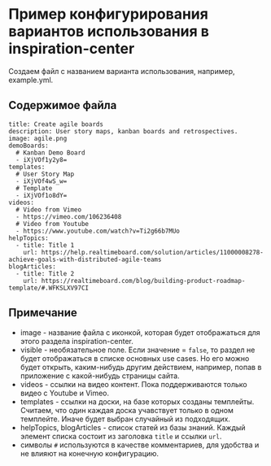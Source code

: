 Пример конфигурирования вариантов использования в inspiration-center
=

Cоздаем файл с названием варианта использования, например, example.yml.

Содержимое файла
-
```
title: Create agile boards
description: User story maps, kanban boards and retrospectives.
image: agile.png
demoBoards:
  # Kanban Demo Board
  - iXjVOf1y2y8=
templates:
  # User Story Map
  - iXjVOf4wS_w=
  # Template
  - iXjVOf1o8dY=
videos:
  # Video from Vimeo
  - https://vimeo.com/106236408
  # Video from Youtube
  - https://www.youtube.com/watch?v=Ti2g66b7MUo
helpTopics:
  - title: Title 1
    url: https://help.realtimeboard.com/solution/articles/11000008278-achieve-goals-with-distributed-agile-teams
blogArticles:
  - title: Title 2
    url: https://realtimeboard.com/blog/building-product-roadmap-template/#.WFKSLXV97CI
```

Примечание
-
- image - название файла с иконкой, которая будет отображаться для этого раздела inspiration-center.
- visible - необязательное поле. Если значение = `false`, то раздел не будет отображаться в списке основных use cases.
Но его можно будет открыть, каким-нибудь другим действием, например, попав в приложение с какой-нибудь страницы сайта.
- videos - ссылки на видео контент. Пока поддерживаются только видео с Youtube и Vimeo.
- templates - ссылки на доски, на базе которых созданы темплейты. Считаем, что один каждая доска учавствует только в одном темплейте. Иначе будет выбран случайный из подходящих.
- helpTopics, blogArticles - список статей из базы знаний. Каждый элемент списка состоит из заголовка `title` и ссылки `url`.
- символы `#` используются в качестве комментариев, для удобства и не влияют на конечную конфигурацию.